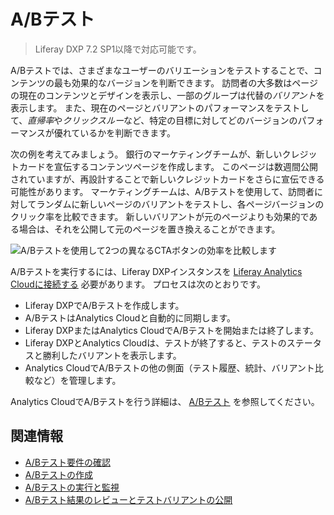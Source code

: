 # A/Bテスト

> Liferay DXP 7.2 SP1以降で対応可能です。

A/Bテストでは、さまざまなユーザーのバリエーションをテストすることで、コンテンツの最も効果的なバージョンを判断できます。 訪問者の大多数はページの現在のコンテンツとデザインを表示し、一部のグループは代替の*バリアント*を表示します。 また、現在のページとバリアントのパフォーマンスをテストして、*直帰率*や*クリックスルー*など、特定の目標に対してどのバージョンのパフォーマンスが優れているかを判断できます。

次の例を考えてみましょう。 銀行のマーケティングチームが、新しいクレジットカードを宣伝するコンテンツページを作成します。 このページは数週間公開されていますが、再設計することで新しいクレジットカードをさらに宣伝できる可能性があります。 マーケティングチームは、A/Bテストを使用して、訪問者に対してランダムに新しいページのバリアントをテストし、各ページバージョンのクリック率を比較できます。 新しいバリアントが元のページよりも効果的である場合は、それを公開して元のページを置き換えることができます。

![A/Bテストを使用して2つの異なるCTAボタンの効率を比較します](./ab-testing/images/01.png)

A/Bテストを実行するには、Liferay DXPインスタンスを [Liferay Analytics Cloudに接続する](https://learn.liferay.com/analytics-cloud/latest/ja/connecting-data-sources/connecting-liferay-dxp-to-analytics-cloud.html) 必要があります。 プロセスは次のとおりです。

* Liferay DXPでA/Bテストを作成します。
* A/BテストはAnalytics Cloudと自動的に同期します。
* Liferay DXPまたはAnalytics CloudでA/Bテストを開始または終了します。
* Liferay DXPとAnalytics Cloudは、テストが終了すると、テストのステータスと勝利したバリアントを表示します。
* Analytics CloudでA/Bテストの他の側面（テスト履歴、統計、バリアント比較など）を管理します。

Analytics CloudでA/Bテストを行う詳細は、 [A/Bテスト](https://learn.liferay.com/analytics-cloud/latest/ja/optimization/a-b-testing.html) を参照してください。

## 関連情報

- [A/Bテスト要件の確認](./verifying-ab-test-requirements.md)
- [A/Bテストの作成](./creating-ab-tests.md)
- [A/Bテストの実行と監視](./running-and-monitoring-ab-tests)
- [A/Bテスト結果のレビューとテストバリアントの公開](./reviewing-ab-test-results-and-publishing-test-variants.md)
